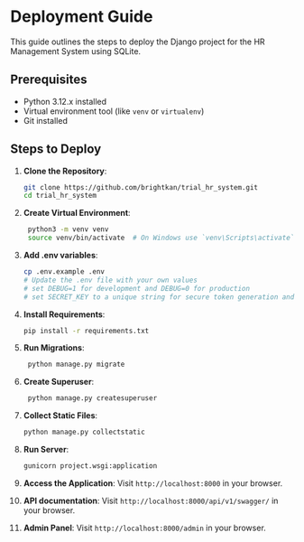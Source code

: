 # Deployment Guide

This guide outlines the steps to deploy the Django project for the HR Management System using SQLite.

## Prerequisites

- Python 3.12.x installed
- Virtual environment tool (like `venv` or `virtualenv`)
- Git installed

## Steps to Deploy

1. **Clone the Repository**:
   ```bash
   git clone https://github.com/brightkan/trial_hr_system.git
   cd trial_hr_system

2. **Create Virtual Environment**:
   ```bash
    python3 -m venv venv
    source venv/bin/activate  # On Windows use `venv\Scripts\activate`

3. **Add .env variables**:
   ```bash
   cp .env.example .env
   # Update the .env file with your own values
   # set DEBUG=1 for development and DEBUG=0 for production
   # set SECRET_KEY to a unique string for secure token generation and session management

4. **Install Requirements**:
    ```bash
    pip install -r requirements.txt
    
   
5. **Run Migrations**:
   ```bash
    python manage.py migrate
   
6. **Create Superuser**:
    ```bash
     python manage.py createsuperuser
   
7. **Collect Static Files**:
    ```bash
    python manage.py collectstatic
   
8. **Run Server**:
    ```bash
    gunicorn project.wsgi:application

9. **Access the Application**:
    Visit `http://localhost:8000` in your browser.

10. **API documentation**:
    Visit `http://localhost:8000/api/v1/swagger/` in your browser.

11. **Admin Panel**:
    Visit `http://localhost:8000/admin` in your browser.



